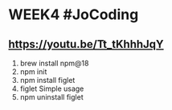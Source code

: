 # WEEK4 #JoCoding
https://youtu.be/Tt_tKhhhJqY
---
1. brew install npm@18
1. npm init
1. npm install figlet
1. figlet Simple usage
1. npm uninstall figlet